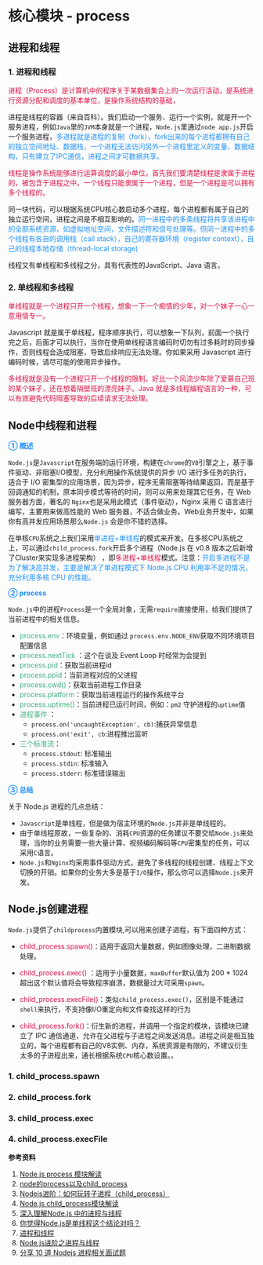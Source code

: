 # 核心模块 - process

## 进程和线程
### 1. 进程和线程
<font color=#DD1144>进程（Process）是计算机中的程序关于某数据集合上的一次运行活动，是系统进行资源分配和调度的基本单位，是操作系统结构的基础，</font>

进程是线程的容器（来自百科）。我们启动一个服务、运行一个实例，就是开一个服务进程，例如`Java`里的`JVM`本身就是一个进程，`Node.js`里通过`node app.js`开启一个服务进程，<font color=#1E90FF>多进程就是进程的复制（fork），fork出来的每个进程都拥有自己的独立空间地址、数据栈，一个进程无法访问另外一个进程里定义的变量、数据结构，只有建立了IPC通信，进程之间才可数据共享。</font>

<font color=#DD1144>线程是操作系统能够进行运算调度的最小单位，首先我们要清楚线程是隶属于进程的，被包含于进程之中。一个线程只能隶属于一个进程，但是一个进程是可以拥有多个线程的。</font>

同一块代码，可以根据系统CPU核心数启动多个进程，每个进程都有属于自己的独立运行空间，进程之间是不相互影响的。<font color=#1E90FF>同一进程中的多条线程将共享该进程中的全部系统资源，如虚拟地址空间，文件描述符和信号处理等。但同一进程中的多个线程有各自的调用栈（call stack），自己的寄存器环境（register context），自己的线程本地存储（thread-local storage)</font>

线程又有单线程和多线程之分，具有代表性的JavaScript、Java 语言。

### 2. 单线程和多线程
<font color=#DD1144>单线程就是一个进程只开一个线程，想象一下一个痴情的少年，对一个妹子一心一意用情专一。</font>

Javascript 就是属于单线程，程序顺序执行，可以想象一下队列，前面一个执行完之后，后面才可以执行，当你在使用单线程语言编码时切勿有过多耗时的同步操作，否则线程会造成阻塞，导致后续响应无法处理。你如果采用 Javascript 进行编码时候，请尽可能的使用异步操作。

<font color=#DD1144>多线程就是没有一个进程只开一个线程的限制，好比一个风流少年除了爱慕自己班的某个妹子，还在想着隔壁班的漂亮妹子。Java 就是多线程编程语言的一种，可以有效避免代码阻塞导致的后续请求无法处理。</font>

## Node中线程和进程
<font color=#1E90FF>**① 概述**</font>

`Node.js`是`Javascript`在服务端的运行环境，构建在`chrome`的`V8`引擎之上，基于事件驱动、非阻塞I/O模型，充分利用操作系统提供的异步 I/O 进行多任务的执行，适合于 I/O 密集型的应用场景，因为异步，程序无需阻塞等待结果返回，而是基于回调通知的机制，原本同步模式等待的时间，则可以用来处理其它任务，在 Web 服务器方面，著名的 `Nginx`也是采用此模式（事件驱动），Nginx 采用 C 语言进行编写，主要用来做高性能的 Web 服务器，不适合做业务。Web业务开发中，如果你有高并发应用场景那么`Node.js` 会是你不错的选择。

在单核`CPU`系统之上我们采用<font color=#1E90FF>单进程+单线程</font>的模式来开发。在多核CPU系统之上，可以通过`child_process.fork`开启多个进程（Node.js 在 v0.8 版本之后新增了Cluster来实现多进程架构） ，即<font color=#DD1144>多进程+单线程</font>模式。注意：<font color=#1E90FF>开启多进程不是为了解决高并发，主要是解决了单进程模式下 Node.js CPU 利用率不足的情况，充分利用多核 CPU 的性能。</font>

<font color=#1E90FF>**② process**</font>

`Node.js`中的进程`Process`是一个全局对象，无需`require`直接使用，给我们提供了当前进程中的相关信息。
+ <font color=#3eaf7c> process.env</font>：环境变量，例如通过 `process.env.NODE_ENV`获取不同环境项目配置信息
+ <font color=#3eaf7c>process.nextTick</font> ：这个在谈及 Event Loop 时经常为会提到
+	<font color=#3eaf7c>process.pid</font>：获取当前进程id
+ <font color=#3eaf7c>process.ppid</font>：当前进程对应的父进程
+ <font color=#3eaf7c>process.cwd()</font>：获取当前进程工作目录
+ <font color=#3eaf7c>process.platform</font>：获取当前进程运行的操作系统平台
+ <font color=#3eaf7c>process.uptime()</font>：当前进程已运行时间，例如：`pm2` 守护进程的`uptime`值
+ <font color=#3eaf7c>进程事件</font> ：
	+ `process.on('uncaughtException', cb)`:捕获异常信息
	+ `process.on('exit', cb`:进程推出监听
+ <font color=#3eaf7c>三个标准流</font>：
	+ `process.stdout`: 标准输出
	+ `process.stdin`: 标准输入
	+ `process.stderr`: 标准错误输出

<font color=#1E90FF>**③ 总结**</font>

关于 Node.js 进程的几点总结：
+ `Javascript`是单线程，但是做为宿主环境的`Node.js`并非是单线程的。
+ 由于单线程原故，一些复杂的、消耗`CPU`资源的任务建议不要交给`Node.js`来处理，当你的业务需要一些大量计算、视频编码解码等`CPU`密集型的任务，可以采用`C`语言。
+ `Node.js`和`Nginx`均采用事件驱动方式，避免了多线程的线程创建、线程上下文切换的开销。如果你的业务大多是基于`I/O`操作，那么你可以选择`Node.js`来开发。

## Node.js创建进程
`Node.js`提供了`childprocess`内置模块,可以用来创建子进程，有下面四种方式：
+ <font color=#DD1144> child_process.spawn()</font>：适用于返回大量数据，例如图像处理，二进制数据处理。
+ <font color=#DD1144>child_process.exec()</font> ：适用于小量数据，`maxBuffer`默认值为 200 * 1024 超出这个默认值将会导致程序崩溃，数据量过大可采用`spawn`。
+ <font color=#DD1144>child_process.execFile()</font>：类似`child_process.exec()`，区别是不能通过`shell`来执行，不支持像I/O重定向和文件查找这样的行为

+ <font color=#DD1144> child_process.fork()</font>：衍生新的进程，并调用一个指定的模块，该模块已建立了 IPC 通信通道，允许在父进程与子进程之间发送消息。进程之间是相互独立的，每个进程都有自己的V8实例、内存，系统资源是有限的，不建议衍生太多的子进程出来，通长根据系统`CPU`核心数设置。。

### 1. child_process.spawn

### 2. child_process.fork

### 3. child_process.exec

### 4. child_process.execFile

**参考资料**

1. [Node.js process 模块解读](https://juejin.im/post/5b0e97bef265da0914072515)
2. [node的process以及child_process](https://juejin.im/post/5a996a87f265da239d48bebc)
3. [Nodejs进阶：如何玩转子进程（child_process）](https://juejin.im/post/5848ee3c8e450a006aad306b)
4. [Node.js child_process模块解读](https://juejin.im/post/5b10a814f265da6e2a08a6f7)
5. [深入理解Node.js 中的进程与线程](https://juejin.im/post/5d43017be51d4561f40adcf9)
6. [你觉得Node.js是单线程这个结论对吗？](https://juejin.im/post/5d468e056fb9a06b17779927)
7. [进程和线程](https://www.nodejs.red/#/nodejs/process-threads)
8. [Node.js进阶之进程与线程](https://mp.weixin.qq.com/s/m0flEyU1zG2uTxuZNfMJFQ)
9. [分享 10 道 Nodejs 进程相关面试题](https://mp.weixin.qq.com/s/dKN95zcRI7qkwGYKhPXrcg)